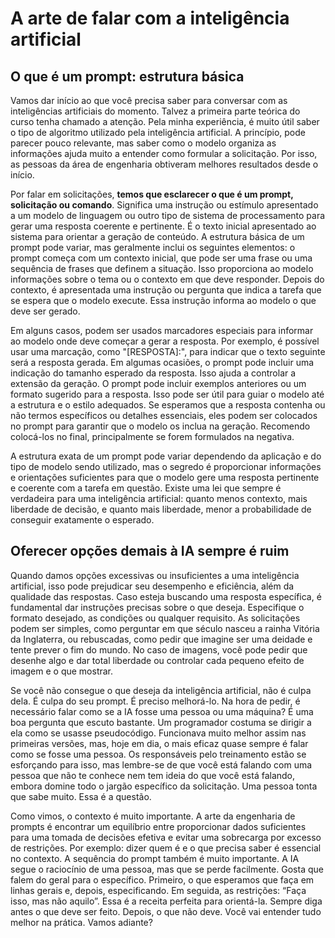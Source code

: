 # A arte de falar com a inteligência artificial

## O que é um prompt: estrutura básica

Vamos dar início ao que você precisa saber para conversar com as inteligências artificiais do momento. Talvez a primeira parte teórica do curso tenha chamado a atenção. Pela minha experiência, é muito útil saber o tipo de algoritmo utilizado pela inteligência artificial. A princípio, pode parecer pouco relevante, mas saber como o modelo organiza as informações ajuda muito a entender como formular a solicitação. Por isso, as pessoas da área de engenharia obtiveram melhores resultados desde o início.

Por falar em solicitações, **temos que esclarecer o que é um prompt, solicitação ou comando**. Significa uma instrução ou estímulo apresentado a um modelo de linguagem ou outro tipo de sistema de processamento para gerar uma resposta coerente e pertinente. É o texto inicial apresentado ao sistema para orientar a geração de conteúdo. A estrutura básica de um prompt pode variar, mas geralmente inclui os seguintes elementos: o prompt começa com um contexto inicial, que pode ser uma frase ou uma sequência de frases que definem a situação. Isso proporciona ao modelo informações sobre o tema ou o contexto em que deve responder. Depois do contexto, é apresentada uma instrução ou pergunta que indica a tarefa que se espera que o modelo execute. Essa instrução informa ao modelo o que deve ser gerado.

Em alguns casos, podem ser usados marcadores especiais para informar ao modelo onde deve começar a gerar a resposta. Por exemplo, é possível usar uma marcação, como "[RESPOSTA]:", para indicar que o texto seguinte será a resposta gerada. Em algumas ocasiões, o prompt pode incluir uma indicação do tamanho esperado da resposta. Isso ajuda a controlar a extensão da geração. O prompt pode incluir exemplos anteriores ou um formato sugerido para a resposta. Isso pode ser útil para guiar o modelo até a estrutura e o estilo adequados. Se esperamos que a resposta contenha ou não termos específicos ou detalhes essenciais, eles podem ser colocados no prompt para garantir que o modelo os inclua na geração. Recomendo colocá-los no final, principalmente se forem formulados na negativa.

A estrutura exata de um prompt pode variar dependendo da aplicação e do tipo de modelo sendo utilizado, mas o segredo é proporcionar informações e orientações suficientes para que o modelo gere uma resposta pertinente e coerente com a tarefa em questão. Existe uma lei que sempre é verdadeira para uma inteligência artificial: quanto menos contexto, mais liberdade de decisão, e quanto mais liberdade, menor a probabilidade de conseguir exatamente o esperado.

## Oferecer opções demais à IA sempre é ruim

Quando damos opções excessivas ou insuficientes a uma inteligência artificial, isso pode prejudicar seu desempenho e eficiência, além da qualidade das respostas. Caso esteja buscando uma resposta específica, é fundamental dar instruções precisas sobre o que deseja. Especifique o formato desejado, as condições ou qualquer requisito. As solicitações podem ser simples, como perguntar em que século nasceu a rainha Vitória da Inglaterra, ou rebuscadas, como pedir que imagine ser uma deidade e tente prever o fim do mundo. No caso de imagens, você pode pedir que desenhe algo e dar total liberdade ou controlar cada pequeno efeito de imagem e o que mostrar.

Se você não consegue o que deseja da inteligência artificial, não é culpa dela. É culpa do seu prompt. É preciso melhorá-lo. Na hora de pedir, é necessário falar como se a IA fosse uma pessoa ou uma máquina? É uma boa pergunta que escuto bastante. Um programador costuma se dirigir a ela como se usasse pseudocódigo. Funcionava muito melhor assim nas primeiras versões, mas, hoje em dia, o mais eficaz quase sempre é falar como se fosse uma pessoa. Os responsáveis pelo treinamento estão se esforçando para isso, mas lembre-se de que você está falando com uma pessoa que não te conhece nem tem ideia do que você está falando, embora domine todo o jargão específico da solicitação. Uma pessoa tonta que sabe muito. Essa é a questão.

Como vimos, o contexto é muito importante. A arte da engenharia de prompts é encontrar um equilíbrio entre proporcionar dados suficientes para uma tomada de decisões efetiva e evitar uma sobrecarga por excesso de restrições. Por exemplo: dizer quem é e o que precisa saber é essencial no contexto. A sequência do prompt também é muito importante. A IA segue o raciocínio de uma pessoa, mas que se perde facilmente. Gosta que falem do geral para o específico. Primeiro, o que esperamos que faça em linhas gerais e, depois, especificando. Em seguida, as restrições: “Faça isso, mas não aquilo”. Essa é a receita perfeita para orientá-la. Sempre diga antes o que deve ser feito. Depois, o que não deve. Você vai entender tudo melhor na prática. Vamos adiante?
